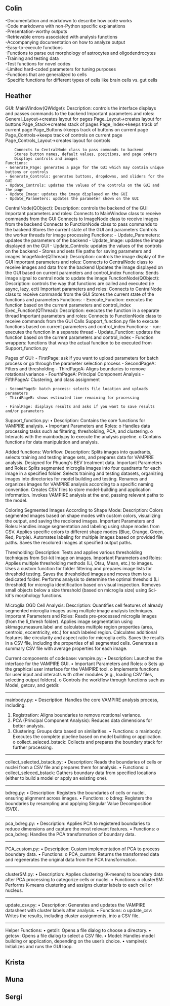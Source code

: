 ## Colin

-Documentation and markdown to describe how code works  
-Code markdowns with non-Python specific explanations  
-Presentation-worthy outputs  
-Retrievable errors associated with analysis functions  
-Accompanying documentation on how to analyze output  
-Easy-to-execute functions  
-Functions to parse out morphology of astrocytes and oligodendrocytes  
-Training and testing data  
-Test functions for novel codes  
-Limited hard-coded parameters for tuning purposes  
-Functions that are generalized to cells  
-Specific functions for different types of cells like brain cells vs. gut cells  


## Heather
GUI:
MainWindow(QWidget):
    Description: controls the interface displays and passes commands to the backend
    Important parameters and roles:
        General_Layout->creates layout for pages
        Page_Layout->creates layout for buttons
        Page_Stack->creates stack of pages
        Page_Index->keeps track of current page
        Page_Buttons->keeps track of buttons on current page
        Page_Controls->keeps track of controls on current page
        Page_Controls_Layout->creates layout for controls
        
        Connects to CentralNode class to pass commands to backend
        Stores button names, default values, positions, and page orders
        Displays controls and images
    Functions:
    - Generate_Page: generates a page for the GUI which may contain unique buttons or controls
    - Generate_Controls: generates buttons, dropdowns, and sliders for the GUI
    - Update_Controls: updates the values of the controls on the GUI and the page
    - Update_Image: updates the image displayed on the GUI
    - Update_Parameters: updates the parameter shown on the GUI
CentralNode(QObject):
    Description: controls the backend of the GUI
    Important parameters and roles:
       Connects to MainWindow class to receive commands from the GUI
       Connects to ImageNode class to receive images from the backend
       Connects to FunctionNode class to pass commands to the backend
       Stores the current state of the GUI and parameters
       Controls the worker threads for image processing 
    Functions:
    - Update_Parameters: updates the parameters of the backend
    - Update_Image: updates the image displayed on the GUI
    - Update_Controls: updates the values of the controls on the backend
    - Stores and sets file paths for saving parameters and images
ImageNode(QThread):
    Description: controls the image display of the GUI
    Important parameters and roles:
       Connects to CentralNode class to receive images and data from the backend
       Updates the image displayed on the GUI based on current parameters and control_index
    Functions:
       Sends image signal to central node to update the image
FunctionNode(QObject):
    Description: controls the way that functions are called and executed (ie async, lazy, ect)
    Important parameters and roles:
       Connects to CentralNode class to receive commands from the GUI
       Stores the current state of the functions and parameters
    Functions:
        - Execute_Function: executes the function based on the current parameters and control_index
Exec_Function(QThread):
    Description: executes the function in a separate thread
    Important parameters and roles:
        Connects to FunctionNode class to receive commands from the GUI
        Calls Support_function.py file to execute functions based on current parameters and control_index
    Functions:
        - run: executes the function in a separate thread
        - Update_Function: updates the function based on the current parameters and control_index
        - Function wrappers: functions that wrap the actual function to be executed from Support_function.py

Pages of GUI:
    - FirstPage: ask if you want to upload parameters for batch process or go through the parameter selection process
    - SecondPageA: Filters and thresholding
    - ThirdPageA: Aligns boundaries to remove rotational variance 
    - FourthPageA: Principal Component Analysis
    - FifthPageA: Clustering, and class assignment

    - SecondPageB: batch process: selects file location and uploads parameters
    - ThirdPageB: shows estimated time remaining for processing

    - FinalPage: displays results and asks if you want to save results and/or parameters

Support_function.py:
•	Description: Contains the core functions for VAMPIRE analysis.
•	Important Parameters and Roles:
o	Handles data processing tasks such as filtering, thresholding, PCA, and clustering.
o	Interacts with the mainbody.py to execute the analysis pipeline.
o	Contains functions for data manipulation and analysis.

Added functions:
Workflow:
    Description: Splits images into quadrants, selects training and testing image sets, and prepares data for VAMPIRE analysis. Designed for Phuong's BEV treatment data.
    Important Parameters and Roles:
        Splits segmented microglia images into four quadrants for each image in a specified folder.
        Selects training and testing datasets, organizing images into directories for model building and testing.
        Renames and organizes images for VAMPIRE analysis according to a specific naming convention.
        Creates CSV files to store model-building and application information.
        Invokes VAMPIRE analysis at the end, passing relevant paths to the model.

Coloring Segmented Images According to Shape Mode:
    Description: Colors segmented images based on shape modes with custom colors, visualizing the output, and saving the recolored images.
    Important Parameters and Roles:
        Handles image segmentation and labeling using shape modes from CSV.
        Applies specific colors to different shape modes (Blue, Orange, Green, Red, Purple).
        Automates labeling for multiple images based on provided file paths.
        Saves the recolored images at specified output paths.

Thresholding:
    Description: Tests and applies various thresholding techniques from Sci-kit Image on images.
    Important Parameters and Roles:
        Applies multiple thresholding methods (Li, Otsu, Mean, etc.) to images.
        Uses a custom function for folder filtering and prepares image lists for threshold testing.
        Saves the thresholded images and moves them to a dedicated folder.
        Performs analysis to determine the optimal threshold (Li threshold) for microglia identification based on visual inspection.
        Removes small objects below a size threshold (based on microglia size) using Sci-kit's morphology functions.

Microglia OGD Cell Analysis:
    Description: Quantifies cell features of already segmented microglia images using multiple image analysis techniques.
    Important Parameters and Roles:
        Reads pre-processed microglia images (from the li_thresh folder).
        Applies image segmentation using skimage.measure.label and calculates multiple region properties (area, centroid, eccentricity, etc.) for each labeled region.
        Calculates additional features like circularity and aspect ratio for microglia cells.
        Saves the results in a CSV file, including the properties of all segmented cells.
        Generates a summary CSV file with average properties for each image.

Current components of codebase:
vampire.py:
•	Description: Launches the interface for the VAMPIRE GUI.
•	Important Parameters and Roles:
o	Sets up the graphical user interface for the VAMPIRE tool.
o	Implements functions for user input and interacts with other modules (e.g., loading CSV files, selecting output folders).
o	Controls the workflow through functions such as Model, getcsv, and getdir.
________________________________________
mainbody.py:
•	Description: Handles the core VAMPIRE analysis process, including:
1.	Registration: Aligns boundaries to remove rotational variance.
2.	PCA (Principal Component Analysis): Reduces data dimensions for better analysis.
3.	Clustering: Groups data based on similarities.
•	Functions:
o	mainbody: Executes the complete pipeline based on model building or application.
o	collect_seleced_bstack: Collects and prepares the boundary stack for further processing.
________________________________________
collect_selected_bstack.py:
•	Description: Reads the boundaries of cells or nuclei from a CSV file and prepares them for analysis.
•	Functions:
o	collect_seleced_bstack: Gathers boundary data from specified locations (either to build a model or apply an existing one).
________________________________________
bdreg.py:
•	Description: Registers the boundaries of cells or nuclei, ensuring alignment across images.
•	Functions:
o	bdreg: Registers the boundaries by resampling and applying Singular Value Decomposition (SVD).
________________________________________
pca_bdreg.py:
•	Description: Applies PCA to registered boundaries to reduce dimensions and capture the most relevant features.
•	Functions:
o	pca_bdreg: Handles the PCA transformation of boundary data.
________________________________________
PCA_custom.py:
•	Description: Custom implementation of PCA to process boundary data.
•	Functions:
o	PCA_custom: Returns the transformed data and regenerates the original data from the PCA transformation.
________________________________________
clusterSM.py:
•	Description: Applies clustering (K-means) to boundary data after PCA processing to categorize cells or nuclei.
•	Functions:
o	clusterSM: Performs K-means clustering and assigns cluster labels to each cell or nucleus.
________________________________________
update_csv.py:
•	Description: Generates and updates the VAMPIRE datasheet with cluster labels after analysis.
•	Functions:
o	update_csv: Writes the results, including cluster assignments, into a CSV file.
________________________________________
Helper Functions:
•	getdir: Opens a file dialog to choose a directory.
•	getcsv: Opens a file dialog to select a CSV file.
•	Model: Handles model building or application, depending on the user’s choice.
•	vampire(): Initializes and runs the GUI loop.

## Krista

## Muna

## Sergi
